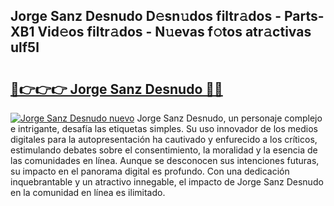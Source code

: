 ## Jorge Sanz Desnudo D𝚎sn𝚞dos filtr𝚊dos - Parts-XB1 Vid𝚎os filtr𝚊dos - N𝚞evas f𝚘tos atr𝚊ctivas ulf5l

# <h2><a href="http://mbcxji.tromn.icu/?c=Jorge+Sanz+Desnudo">🔗👉👉👉 Jorge Sanz Desnudo 🔗🔗</a></h2>

[![Jorge Sanz Desnudo nuevo](https://i.imgur.com/pEAQMta.gif)](http://mbcxji.tromn.icu/?c=Jorge+Sanz+Desnudo)
Jorge Sanz Desnudo, un personaje complejo e intrigante, desafía las etiquetas simples. Su uso innovador de los medios digitales para la autopresentación ha cautivado y enfurecido a los críticos, estimulando debates sobre el consentimiento, la moralidad y la esencia de las comunidades en línea. Aunque se desconocen sus intenciones futuras, su impacto en el panorama digital es profundo. Con una dedicación inquebrantable y un atractivo innegable, el impacto de Jorge Sanz Desnudo en la comunidad en línea es ilimitado.
